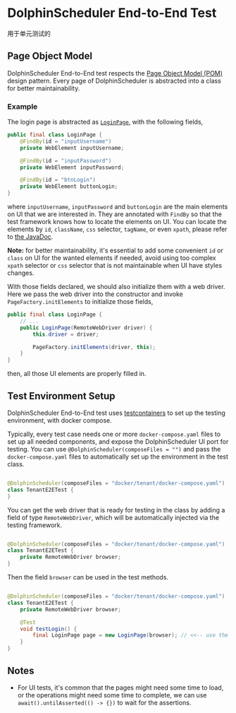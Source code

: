 # DolphinScheduler End-to-End Test
用于单元测试的

## Page Object Model

DolphinScheduler End-to-End test respects
the [Page Object Model (POM)](https://www.selenium.dev/documentation/guidelines/page_object_models/) design pattern.
Every page of DolphinScheduler is abstracted into a class for better maintainability.

### Example

The login page is abstracted
as [`LoginPage`](dolphinscheduler-e2e-case/src/test/java/org/apache/dolphinscheduler/e2e/pages/LoginPage.java), with the
following fields,

```java
public final class LoginPage {
    @FindBy(id = "inputUsername")
    private WebElement inputUsername;

    @FindBy(id = "inputPassword")
    private WebElement inputPassword;

    @FindBy(id = "btnLogin")
    private WebElement buttonLogin;
}
```

where `inputUsername`, `inputPassword` and `buttonLogin` are the main elements on UI that we are interested in. They are
annotated with `FindBy` so that the test framework knows how to locate the elements on UI. You can locate the elements
by `id`, `className`, `css` selector, `tagName`, or even `xpath`, please refer
to [the JavaDoc](https://www.selenium.dev/selenium/docs/api/java/org/openqa/selenium/support/FindBy.html).

**Note:** for better maintainability, it's essential to add some convenient `id` or `class` on UI for the wanted
elements if needed, avoid using too complex `xpath` selector or `css` selector that is not maintainable when UI have
styles changes.

With those fields declared, we should also initialize them with a web driver. Here we pass the web driver into the
constructor and invoke `PageFactory.initElements` to initialize those fields,

```java
public final class LoginPage {
    // ...
    public LoginPage(RemoteWebDriver driver) {
        this.driver = driver;

        PageFactory.initElements(driver, this);
    }
}
```

then, all those UI elements are properly filled in.

## Test Environment Setup

DolphinScheduler End-to-End test uses [testcontainers](https://www.testcontainers.org) to set up the testing
environment, with docker compose.

Typically, every test case needs one or more `docker-compose.yaml` files to set up all needed components, and expose the
DolphinScheduler UI port for testing. You can use `@DolphinScheduler(composeFiles = "")` and pass
the `docker-compose.yaml` files to automatically set up the environment in the test class.

```java

@DolphinScheduler(composeFiles = "docker/tenant/docker-compose.yaml")
class TenantE2ETest {
}
```

You can get the web driver that is ready for testing in the class by adding a field of type `RemoteWebDriver`, which
will be automatically injected via the testing framework.

```java

@DolphinScheduler(composeFiles = "docker/tenant/docker-compose.yaml")
class TenantE2ETest {
    private RemoteWebDriver browser;
}
```

Then the field `browser` can be used in the test methods.

```java

@DolphinScheduler(composeFiles = "docker/tenant/docker-compose.yaml")
class TenantE2ETest {
    private RemoteWebDriver browser;

    @Test
    void testLogin() {
        final LoginPage page = new LoginPage(browser); // <<-- use the browser injected
    }
}
```

## Notes

- For UI tests, it's common that the pages might need some time to load, or the operations might need some time to
  complete, we can use `await().untilAsserted(() -> {})` to wait for the assertions.
